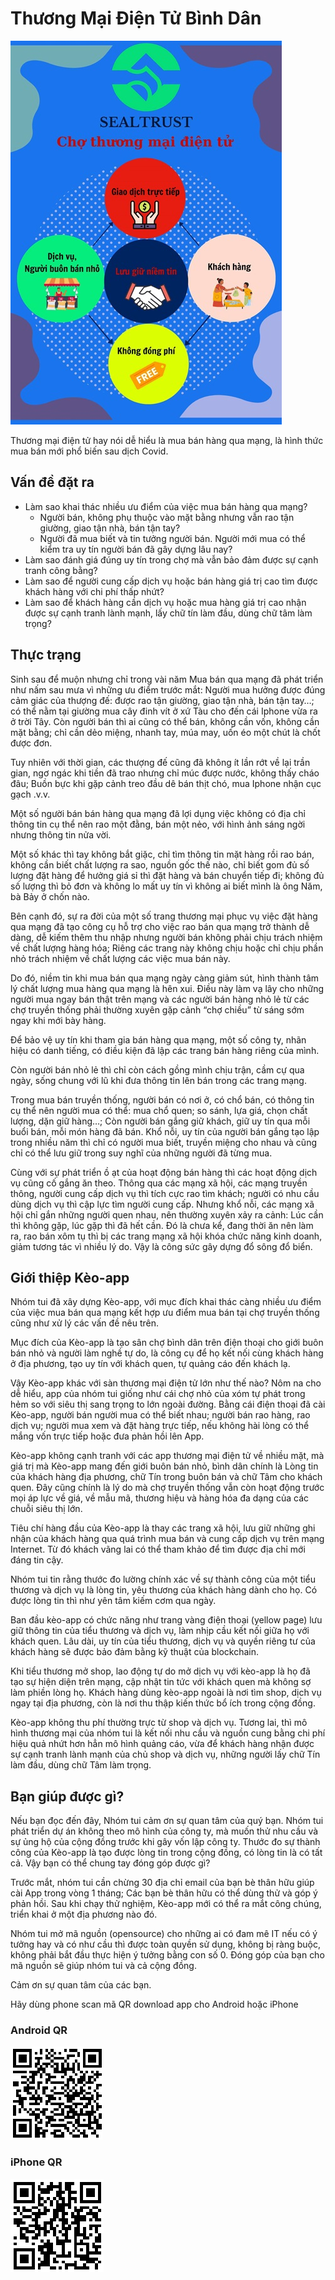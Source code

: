 # Thương Mại Điện Tử Bình Dân

![Kèo mua bán](../img/keoimage.jpg)

Thương mại điện tử hay nói dễ hiểu là mua bán hàng qua mạng, là hình thức mua bán mới phổ biến sau dịch Covid.
## Vấn đề đặt ra
- Làm sao khai thác nhiều ưu điểm của việc mua bán hàng qua mạng?
  - Người bán, không phụ thuộc vào mặt bằng nhưng vẫn rao tận giường, giao tận nhà, bán tận tay?
  - Người đã mua biết và tin tưởng người bán.  Người mới mua có thể kiểm tra uy tín người bán đã gây dựng lâu nay?
- Làm sao đánh giá đúng uy tín trong chợ mà vẫn bảo đảm được sự cạnh tranh công bằng?
- Làm sao để người cung cấp dịch vụ hoặc bán hàng giá trị cao tìm được khách hàng với chi phí thấp nhứt?
- Làm sao để khách hàng cần dịch vụ hoặc mua hàng giá trị cao nhận được sự cạnh tranh lành mạnh, lấy chữ tín làm đầu, dùng chữ tâm làm trọng?

## Thực trạng
Sinh sau để muộn nhưng chỉ trong vài năm Mua bán qua mạng đã phát triển như nấm sau mưa vì những ưu điểm trước mắt: Người mua hưởng được đúng cảm giác của thượng đế: được rao tận giường, giao tận nhà, bán tận tay…; có thể nằm tại giường mua cây đinh vít ở xứ Tàu cho đến cái Iphone vừa ra ở trời Tây.  Còn người bán thì ai cũng có thể bán, không cần vốn, không cần mặt bằng; chỉ cần dẻo miệng, nhanh tay, múa may, uốn éo một chút là chốt được đơn.

Tuy nhiên với thời gian, các thượng đế cũng đã không ít lần rớt về lại trần gian, ngơ ngác khi tiền đã trao nhưng chỉ múc được nước, không thấy cháo đâu; Buồn bực khi gặp cảnh treo đầu dê bán thịt chó, mua Iphone nhận cục gạch .v.v.

Một số người bán bán hàng qua mạng đã lợi dụng việc không có địa chỉ thông tin cụ thể nên rao một đằng, bán một nẻo, với hình ảnh sáng ngời nhưng thông tin nửa vời.

Một số khác thì tay không bắt giặc, chỉ tìm thông tin mặt hàng rồi rao bán, không cần biết chất lượng ra sao, nguồn gốc thế nào, chỉ biết gom đủ số lượng đặt hàng để hưởng giá sỉ thì đặt hàng và bán chuyển tiếp đi; không đủ số lượng thì bỏ đơn và không lo mất uy tín vì không ai biết mình là ông Năm, bà Bảy ở chốn nào.

Bên cạnh đó, sự ra đời của một số trang thương mại phục vụ việc đặt hàng qua mạng đã tạo công cụ hỗ trợ cho việc rao bán qua mạng trở thành dễ dàng, dễ kiếm thêm thu nhập nhưng người bán không phải chịu trách nhiệm về chất lượng hàng hóa; Riêng các trang này không chịu hoặc chỉ chịu phần nhỏ trách nhiệm về chất lượng các việc mua bán này.

Do đó, niềm tin khi mua bán qua mạng ngày càng giảm sút, hình thành tâm lý chất lượng  mua hàng qua mạng là hên xui. Điều này làm vạ lây cho những người mua ngay bán thật trên mạng và các người bán hàng nhỏ lẻ từ các chợ truyền thống phải thường xuyên gặp cảnh “chợ chiều” từ sáng sớm ngay khi mới bày hàng.

Để bảo vệ uy tín khi tham gia bán hàng qua mạng, một số công ty, nhãn hiệu có danh tiếng, có điều kiện đã lập các trang bán hàng riêng của mình.

Còn người bán nhỏ lẻ thì chỉ còn cách gồng mình chịu trận, cầm cự qua ngày, sống chung với lũ khi đưa thông tin lên bán trong các trang mạng.

Trong mua bán truyền thống, người bán có nơi ở, có chổ bán, có thông tin cụ thể nên người mua có thể: mua chổ quen; so sánh, lựa giá, chọn chất lượng, dặn giữ hàng…; Còn người bán gắng giữ khách, giữ uy tín qua mỗi buổi bán, mỗi món hàng đã bán. Khổ nỗi, uy tín của người bán gắng tạo lập trong nhiều năm thì chỉ có người mua biết, truyền miệng cho nhau và cũng chỉ có thể lưu giữ trong suy nghĩ của những người đã từng mua.

Cùng với sự phát triển ồ ạt của hoạt động bán hàng thì các hoạt động dịch vụ cũng cố gắng ăn theo. Thông qua các mạng xã hội, các mạng truyền thông, người cung cấp dịch vụ thì tích cực rao tìm khách; người có nhu cầu dùng dịch vụ thì cập lực tìm người cung cấp. Nhưng khổ nỗi, các mạng xã hội chỉ gắn những người quen nhau, nên thường xuyên xảy ra cảnh: Lúc cần thì không gặp, lúc gặp thì đã hết cần. Đó là chưa kể, đang thời ăn nên làm ra, rao bán xôm tụ thì bị các trang mạng xã hội khóa chức năng kinh doanh, giảm tương tác vì nhiều lý do. Vậy là công sức gây dựng đổ sông đổ biển.

## Giới thiệp Kèo-app

Nhóm tui đã xây dựng Kèo-app, với mục đích khai thác càng nhiều ưu điểm của việc mua bán qua mạng kết hợp ưu điểm mua bán tại chợ truyền thống cũng như xử lý các vấn đề nêu trên.

Mục đích của Kèo-app là tạo sân chợ bình dân trên điện thoại cho giới buôn bán nhỏ và người làm nghề tự do, là công cụ để họ kết nối cùng khách hàng ở địa phương, tạo uy tín với khách quen, tự quảng cáo đến khách lạ.

Vậy Kèo-app khác với sàn thương mại điện tử lớn như thế nào? Nôm na cho dễ hiểu, app của nhóm tui giống như cái chợ nhỏ của xóm tự phát trong hẻm so với siêu thị sang trọng to lớn ngoài đường. Bằng cái điện thoại đã cài Kèo-app, người bán người mua có thể biết nhau; người bán rao hàng, rao dịch vụ; người mua xem và đặt hàng trực tiếp, nếu không hài lòng có thể mắng vốn trực tiếp hoặc đưa phản hồi lên App.

Kèo-app không cạnh tranh với các app thương mại điện tử về nhiều mặt, mà giá trị mà Kèo-app mang đến giới buôn bán nhỏ, bình dân chính là Lòng tin của khách hàng địa phương, chữ Tín trong buôn bán và chữ Tâm cho khách quen. Đây cũng chính là lý do mà chợ truyền thống vẫn còn hoạt động trước mọi áp lực về giá, về mẫu mã, thương hiệu và hàng hóa đa dạng của các chuỗi siêu thị lớn.

Tiêu chí hàng đầu của Kèo-app là thay các trang xã hội, lưu giữ những ghi nhận của khách hàng qua quá trình mua bán và cung cấp dịch vụ trên mạng Internet. Từ đó khách vãng lai có thể tham khảo để tìm được địa chỉ mới đáng tin cậy.

Nhóm tui tin rằng thước đo lường chính xác về sự thành công của một tiểu thương và dịch vụ là lòng tin, yêu thương của khách hàng dành cho họ. Có được lòng tin thì như yên tâm kiếm cơm qua ngày.

Ban đầu kèo-app có chức năng như trang vàng điện thoại (yellow page) lưu giữ thông tin của tiểu thương và dịch vụ, làm nhịp cầu kết nối giữa họ với khách quen. Lâu dài, uy tín của tiểu thương, dịch vụ và quyền riêng tư của khách hàng sẽ được bảo đảm bằng kỹ thuật của blockchain.

Khi tiểu thương mở shop, lao động tự do mở dịch vụ với kèo-app là họ đã tạo sự hiện diện trên mạng, cập nhật tin tức với khách quen mà không sợ làm phiền lòng họ. Khách hàng dùng kèo-app ngoài là nơi tìm shop, dịch vụ ngay tại địa phương, còn là nơi thu thập kiến thức bổ ích trong cộng đồng.

Kèo-app không thu phí thường trực từ shop và dịch vụ.  Tương lai, thì mô hình thương mại của nhóm tui là kết nối nhu cầu và nguồn cung bằng chi phí hiệu quả nhứt hơn hẳn mô hình quảng cáo, vừa để khách hàng nhận được sự cạnh tranh lành mạnh của chủ shop và dịch vụ, những người lấy chữ Tín làm đầu, dùng chữ Tâm làm trọng.

## Bạn giúp được gì?

Nếu bạn đọc đến đây, Nhóm tui cảm ơn sự quan tâm của quý bạn. Nhóm tui phát triển dự án không theo mô hình của công ty, mà muốn thử nhu cầu và sự ủng hộ của cộng đồng trước khi gây vốn lập công ty. Thước đo sự thành công của Kèo-app là tạo được lòng tin trong cộng đồng, có lòng tin là có tất cả. Vậy bạn có thể chung tay đóng góp được gì?

Trước mắt, nhóm tui cần chừng 30 địa chỉ email của bạn bè thân hữu giúp cài App trong vòng 1 tháng; Các bạn bè thân hữu có thể dùng thử và góp ý phản hồi. Sau khi chạy thử nghiệm, Kèo-app mới có thể ra mắt công chúng, triển khai ở một địa phương nào đó.

Nhóm tui mở mã nguồn (opensource) cho những ai có đam mê IT nếu có ý tưởng hay và có như cầu thì được toàn quyền sử dụng, không bị ràng buộc, không phải bắt đầu thực hiện ý tưởng bằng con số 0. Đóng góp của bạn cho mã nguồn sẽ giúp nhóm tui và cả cộng đồng.

Cảm ơn sự quan tâm của các bạn.

Hãy dùng phone scan mã QR download app cho Android hoặc iPhone

### Android QR
[![Android QR code](../img/android_link_QR.png)](https://play.google.com/apps/internaltest/4701178361232225232)

### iPhone QR
[![iPhone QR code](../img/ios_link_QR.png)](https://testflight.apple.com/join/l7vmPdQO)
